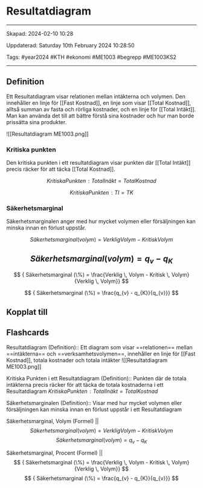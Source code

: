 # Resultatdiagram

---

Skapad: 2024-02-10 10:28

Uppdaterad: Saturday 10th February 2024 10:28:50

Tags: #year2024 #KTH #ekonomi #ME1003 #begrepp #ME1003KS2

---

## Definition

Ett Resultatdiagram visar relationen mellan intäkterna och volymen. Den innehåller en linje för [[Fast Kostnad]], en linje som visar [[Total Kostnad]], alltså summan av fasta och rörliga kostnader, och en linje för [[Total Intäkt]]. Man kan använda det till att bättre förstå sina kostnader och hur man borde prissätta sina produkter.

![[Resultatdiagram ME1003.png]]

### Kritiska punkten

Den kritiska punkten i ett resultatdiagram visar punkten där [[Total Intäkt]] precis räcker för att täcka [[Total Kostnad]].

$$
{ Kritiska Punkten\!: Total Inäkt = Total Kostnad }
$$

$$
{ Kritiska Punkten\!: TI = TK }
$$

### Säkerhetsmarginal

Säkerhetsmarginalen anger med hur mycket volymen eller försäljningen kan minska innan en förlust uppstår.

$$
{ Säkerhetsmarginal (volym) = Verklig Volym - Kritisk Volym }
$$

$$
{ Säkerhetsmarginal (volym) = q_{v} - q_{K}}
$$
---
$$
{ Säkerhetsmarginal (\%) = \frac{Verklig \, Volym - Kritisk \, Volym}{Verklig \, Volym}}
$$

$$
{ Säkerhetsmarginal (\%) = \frac{q_{v} - q_{K}}{q_{v}}}
$$

## Kopplat till

## Flashcards

Resultatdiagram (Definition):: Ett diagram som visar ==relationen== mellan ==intäkterna== och ==verksamhetsvolymen==, innehåller en linje för [[Fast Kostnad]], totala kostnader och totala intäkter
![[Resultatdiagram ME1003.png]]

Kritiska Punkten i ett Resultatdiagram (Definition):: Punkten där de totala intäkterna precis räcker för att täcka de totala kostnaderna i ett Resultatdiagram ${ Kritiska Punkten\!: Total Inäkt = Total Kostnad }$

Säkerhetsmarginalen (Definition):: Visar med hur mycket volymen eller försäljningen kan minska innan en förlust uppstår i ett Resultatdiagram

Säkerhetsmarginal, Volym (Formel)
||
$$
{ Säkerhetsmarginal (volym) = Verklig Volym - Kritisk Volym }
$$
$$
{ Säkerhetsmarginal (volym) = q_{v} - q_{K}}
$$

Säkerhetsmarginal, Procent (Formel)
||
$$
{ Säkerhetsmarginal (\%) = \frac{Verklig \, Volym - Kritisk \, Volym}{Verklig \, Volym}}
$$
$$
{ Säkerhetsmarginal (\%) = \frac{q_{v} - q_{K}}{q_{v}}}
$$
